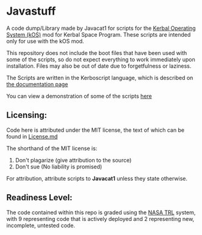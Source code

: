 # Javastuff

A code dump/Library made by Javacat1 for scripts for the [Kerbal Operating System (kOS)](https://spacedock.info/mod/60/kOS:%20Scriptable%20Autopilot%20System) mod for Kerbal Space Program. These scripts are intended only for use with the kOS mod.

This repository does not include the boot files that have been used with some of the scripts, so do not expect everything to work immediately upon installation. Files may also be out of date due to forgetfulness or laziness.

The Scripts are written in the Kerboscript language, which is described on [the documentation page](https://ksp-kos.github.io/KOS/)

You can view a demonstration of some of the scripts [here](https://www.youtube.com/watch?v=q3TtLLXIeYY)

## Licensing:

Code here is attributed under the MIT license, the text of which can be found in [License.md](https://github.com/Javacat1/Javacat1-kOS-repo/blob/master/License.md)

The shorthand of the MIT license is:
1. Don't plagarize (give attribution to the source)
2. Don't sue (No liability is promised)

For attribution, attribute scripts to **Javacat1** unless they state otherwise.

## Readiness Level:

The code contained within this repo is graded using the [NASA TRL](https://www.nasa.gov/directorates/heo/scan/engineering/technology/txt_accordion1.html) system, with 9 representing code that is actively deployed and 2 representing new, incomplete, untested code.
